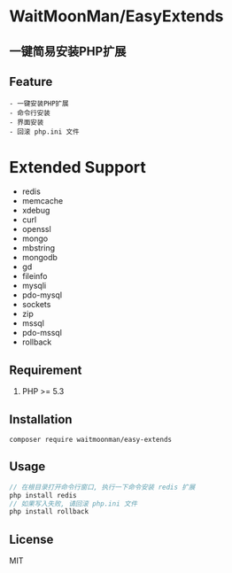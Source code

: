 # WaitMoonMan/EasyExtends

## 一键简易安装PHP扩展

## Feature
    - 一键安装PHP扩展
    - 命令行安装
    - 界面安装
    - 回滚 php.ini 文件


# Extended Support
* redis
* memcache
* xdebug
* curl
* openssl
* mongo
* mbstring
* mongodb
* gd
* fileinfo
* mysqli
* pdo-mysql
* sockets
* zip
* mssql
* pdo-mssql
* rollback
## Requirement

1. PHP >= 5.3



## Installation

```shell
composer require waitmoonman/easy-extends
```

## Usage

```php
// 在根目录打开命令行窗口, 执行一下命令安装 redis 扩展
php install redis
// 如果写入失败, 请回滚 php.ini 文件
php install rollback
```    

## License

MIT
